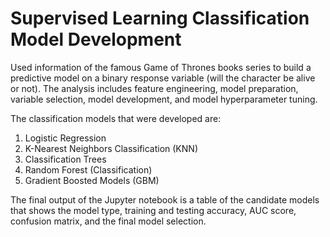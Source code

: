 # Supervised Learning Classification Model Development
Used information of the famous Game of Thrones books series to build a predictive model on a binary response variable (will the character be alive or not). The analysis includes feature engineering, model preparation, variable selection, model development, and model hyperparameter tuning.

The classification models that were developed are:
1. Logistic Regression
2. K-Nearest Neighbors Classification (KNN)
3. Classification Trees
4. Random Forest (Classification)
5. Gradient Boosted Models (GBM)

The final output of the Jupyter notebook is a table of the candidate models that shows the model type, training and testing accuracy, AUC score, confusion matrix, and the final model selection.
